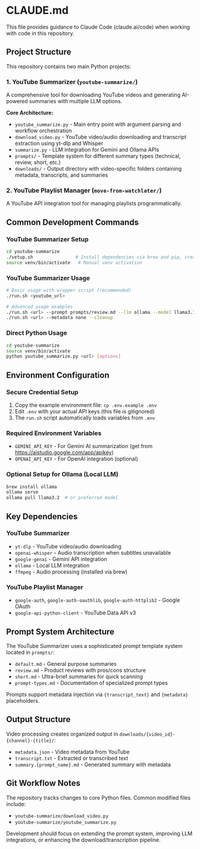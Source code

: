 # CLAUDE.md

This file provides guidance to Claude Code (claude.ai/code) when working with code in this repository.

## Project Structure

This repository contains two main Python projects:

### 1. YouTube Summarizer (`youtube-summarize/`)
A comprehensive tool for downloading YouTube videos and generating AI-powered summaries with multiple LLM options.

**Core Architecture:**
- `youtube_summarize.py` - Main entry point with argument parsing and workflow orchestration
- `download_video.py` - YouTube video/audio downloading and transcript extraction using yt-dlp and Whisper
- `summarize.py` - LLM integration for Gemini and Ollama APIs
- `prompts/` - Template system for different summary types (technical, review, short, etc.)
- `downloads/` - Output directory with video-specific folders containing metadata, transcripts, and summaries

### 2. YouTube Playlist Manager (`move-from-watchlater/`)
A YouTube API integration tool for managing playlists programmatically.

## Common Development Commands

### YouTube Summarizer Setup
```bash
cd youtube-summarize
./setup.sh                # Install dependencies via brew and pip, create venv
source venv/bin/activate   # Manual venv activation
```

### YouTube Summarizer Usage
```bash
# Basic usage with wrapper script (recommended)
./run.sh <youtube_url>

# Advanced usage examples
./run.sh <url> --prompt prompts/review.md --llm ollama --model llama3.1
./run.sh <url> --metadata none --cleanup
```

### Direct Python Usage
```bash
cd youtube-summarize
source venv/bin/activate
python youtube_summarize.py <url> [options]
```

## Environment Configuration

### Secure Credential Setup
1. Copy the example environment file: `cp .env.example .env`
2. Edit `.env` with your actual API keys (this file is gitignored)
3. The `run.sh` script automatically loads variables from `.env`

### Required Environment Variables
- `GEMINI_API_KEY` - For Gemini AI summarization (get from https://aistudio.google.com/app/apikey)
- `OPENAI_API_KEY` - For OpenAI integration (optional)

### Optional Setup for Ollama (Local LLM)
```bash
brew install ollama
ollama serve
ollama pull llama3.2  # or preferred model
```

## Key Dependencies

### YouTube Summarizer
- `yt-dlp` - YouTube video/audio downloading
- `openai-whisper` - Audio transcription when subtitles unavailable  
- `google-genai` - Gemini API integration
- `ollama` - Local LLM integration
- `ffmpeg` - Audio processing (installed via brew)

### YouTube Playlist Manager
- `google-auth`, `google-auth-oauthlib`, `google-auth-httplib2` - Google OAuth
- `google-api-python-client` - YouTube Data API v3

## Prompt System Architecture

The YouTube Summarizer uses a sophisticated prompt template system located in `prompts/`:

- `default.md` - General purpose summaries
- `review.md` - Product reviews with pros/cons structure
- `short.md` - Ultra-brief summaries for quick scanning
- `prompt-types.md` - Documentation of specialized prompt types

Prompts support metadata injection via `{transcript_text}` and `{metadata}` placeholders.

## Output Structure

Video processing creates organized output in `downloads/{video_id}-{channel}-{title}/`:
- `metadata.json` - Video metadata from YouTube
- `transcript.txt` - Extracted or transcribed text
- `summary.{prompt_name}.md` - Generated summary with metadata

## Git Workflow Notes

The repository tracks changes to core Python files. Common modified files include:
- `youtube-summarize/download_video.py` 
- `youtube-summarize/youtube_summarize.py`

Development should focus on extending the prompt system, improving LLM integrations, or enhancing the download/transcription pipeline.